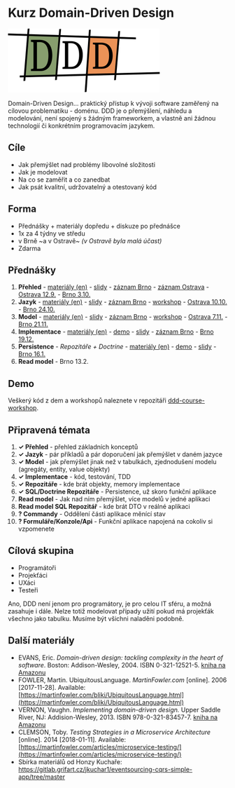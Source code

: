 # Kurz Domain-Driven Design

![DDD logo](ddd_sm.png)

Domain-Driven Design... praktický přístup k vývoji software zaměřený na cílovou problematiku - doménu. DDD je o přemýšlení, náhledu a modelování, není spojený s žádným frameworkem, a vlastně ani žádnou technologií či konkrétním programovacím jazykem.

## Cíle

* Jak přemýšlet nad problémy libovolné složitosti
* Jak je modelovat
* Na co se zaměřit a co zanedbat
* Jak psát kvalitní, udržovatelný a otestovaný kód

## Forma

* Přednášky + materiály dopředu + diskuze po přednášce
* 1x za 4 týdny ve středu
* v Brně ~a v Ostravě~ *(v Ostravě byla malá účast)*
* Zdarma

## Přednášky

1. **Přehled** -
  [materiály (en)](1-overview/overview.md) -
  [slidy](https://www.slideshare.net/Svatoplukimara/ddd-kurz-1-pehled) -
  [záznam Brno](https://www.youtube.com/watch?v=Bd_ntFcqN7M) - 
  [záznam Ostrava](https://www.youtube.com/watch?v=N1TfKRJd7Rs) -
  [Ostrava 12.9.](https://www.facebook.com/events/2221134194773795/) -
  [Brno 3.10.](https://www.facebook.com/events/1833155483466249)
1. **Jazyk** - 
  [materiály (en)](2-language/language.md) -
  [slidy](https://www.slideshare.net/Svatoplukimara/ddd-kurz-2-jazyk) -
  [záznam Brno](https://www.youtube.com/watch?v=-AEGHFC-Omw) -
  [workshop](2-language/workshop/workshop.md) -
  [Ostrava 10.10.](https://www.facebook.com/events/164359401137716) -
  [Brno 24.10.](https://www.facebook.com/events/2188601447877078)
1. **Model** -
  [materiály (en)](3-model/model.md) -
  [slidy](https://www.slideshare.net/Svatoplukimara/ddd-kurz-3-model) -
  [záznam Brno](https://www.youtube.com/watch?v=oKN9a6JL54o) -
  [workshop](3-model/workshop/workshop.md) -
  [Ostrava 7.11.](https://www.facebook.com/events/189432881986539/) -
  [Brno 21.11.](https://www.facebook.com/events/277038186350190/)
1. **Implementace** -
  [materiály (en)](4-implementation/implementation.md) -
  [demo](https://github.com/simara-svatopluk/ddd-course-workshop) -
  [slidy](https://www.slideshare.net/Svatoplukimara/ddd-kurz-4-implementace/) -
  [záznam Brno](https://www.youtube.com/watch?v=_9OyhJtebos) -
  [Brno 19.12.](https://www.facebook.com/events/1963793990589645)
1. **Persistence** - *Repozitáře + Doctrine* -
  [materiály (en)](5-persistence/persistence.md) -
  [demo](https://github.com/simara-svatopluk/ddd-course-workshop) -
  [slidy](https://www.slideshare.net/Svatoplukimara/ddd-kurz-5-persistence-doctrine) -
  [Brno 16.1.](https://www.facebook.com/events/226691471592602)
1. **Read model** -
  Brno 13.2.

## Demo

Veškerý kód z dem a workshopů naleznete v repozitáři [ddd-course-workshop](https://github.com/simara-svatopluk/ddd-course-workshop).

## Připravená témata

1. **✓ Přehled** - přehled základních konceptů
1. **✓ Jazyk** - pár příkladů a pár doporučení jak přemýšlet v daném jazyce
1. **✓ Model** - jak přemýšlet jinak než v tabulkách, zjednodušení modelu (agregáty, entity, value objekty)
1. **✓ Implementace** - kód, testování, TDD
1. **✓ Repozitáře** - kde brát objekty, memory implementace
1. **✓ SQL/Doctrine Repozitáře** - Persistence, už skoro funkční aplikace
1. **Read model** - Jak nad ním přemýšlet, více modelů v jedné aplikaci
1. **Read model SQL Repozitář** - kde brát DTO v reálné aplikaci
1. **? Commandy** - Oddělení části aplikace měnící stav
1. **? Formuláře/Konzole/Api** - Funkční aplikace napojená na cokoliv si vzpomenete

## Cílová skupina

* Programátoři
* Projekťáci
* UXáci
* Testeři

Ano, DDD není jenom pro programátory, je pro celou IT sféru, a možná zasahuje i dále. Nelze totiž modelovat případy užití pokud má projekťák všechno jako tabulku. Musíme být všichni naladěni podobně.

## Další materiály

* EVANS, Eric. *Domain-driven design: tackling complexity in the heart of software*. Boston: Addison-Wesley, 2004. ISBN 0-321-12521-5. [kniha na Amazonu](https://www.amazon.com/Domain-Driven-Design-Tackling-Complexity-Software/dp/0321125215)
* FOWLER, Martin. UbiquitousLanguage. *MartinFowler.com* [online]. 2006 [2017-11-28]. Available: [https://martinfowler.com/bliki/UbiquitousLanguage.html](https://martinfowler.com/bliki/UbiquitousLanguage.html)
* VERNON, Vaughn. *Implementing domain-driven design.* Upper Saddle River, NJ: Addision-Wesley, 2013. ISBN 978-0-321-83457-7. [kniha na Amazonu](https://www.amazon.com/Implementing-Domain-Driven-Design-Vaughn-Vernon/dp/0321834577)
* CLEMSON, Toby. *Testing Strategies in a Microservice Architecture* [online]. 2014 [2018-01-11]. Available: [https://martinfowler.com/articles/microservice-testing/](https://martinfowler.com/articles/microservice-testing/)
* Sbírka materiálů od Honzy Kuchaře: https://gitlab.grifart.cz/jkuchar1/eventsourcing-cqrs-simple-app/tree/master
